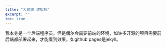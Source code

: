 ```yaml
---
title: "大前端 虚拟机"
excerpt: ""
toc: true
---
```


我本身是一个后端程序员，但是偶尔会需要前端的环境，如许多开源的项目需要前后端都部署起来，才能看到效果，如github pages是jekyll。

##